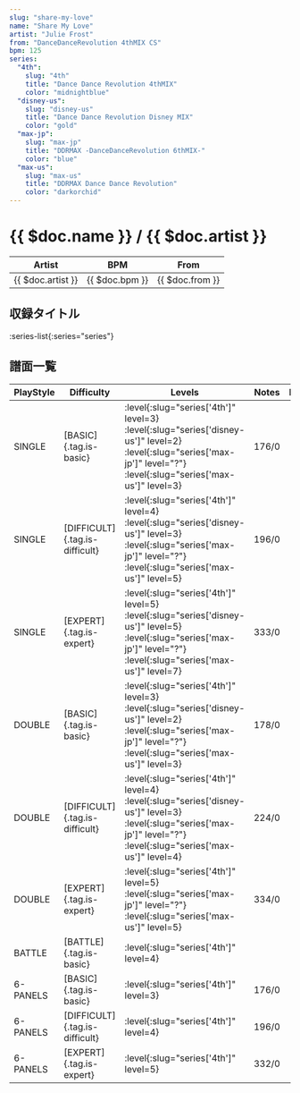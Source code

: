 ```yaml
---
slug: "share-my-love"
name: "Share My Love"
artist: "Julie Frost"
from: "DanceDanceRevolution 4thMIX CS"
bpm: 125
series:
  "4th":
    slug: "4th"
    title: "Dance Dance Revolution 4thMIX"
    color: "midnightblue"
  "disney-us":
    slug: "disney-us"
    title: "Dance Dance Revolution Disney MIX"
    color: "gold"
  "max-jp":
    slug: "max-jp"
    title: "DDRMAX -DanceDanceRevolution 6thMIX-"
    color: "blue"
  "max-us":
    slug: "max-us"
    title: "DDRMAX Dance Dance Revolution"
    color: "darkorchid"
---
```


# {{ $doc.name }} / {{ $doc.artist }}

|Artist|BPM|From|
|------|---|----|
|{{ $doc.artist }}|{{ $doc.bpm }}|{{ $doc.from }}|

## 収録タイトル

:series-list{:series="series"}

## 譜面一覧

|PlayStyle|Difficulty|Levels|Notes|Movie|
|---------|----------|------|-----|-----|
|SINGLE|[BASIC]{.tag.is-basic}|:level{:slug="series['4th']" level=3} :level{:slug="series['disney-us']" level=2} :level{:slug="series['max-jp']" level="?"} :level{:slug="series['max-us']" level=3}|176/0||
|SINGLE|[DIFFICULT]{.tag.is-difficult}|:level{:slug="series['4th']" level=4} :level{:slug="series['disney-us']" level=3} :level{:slug="series['max-jp']" level="?"} :level{:slug="series['max-us']" level=5}|196/0||
|SINGLE|[EXPERT]{.tag.is-expert}|:level{:slug="series['4th']" level=5} :level{:slug="series['disney-us']" level=5} :level{:slug="series['max-jp']" level="?"} :level{:slug="series['max-us']" level=7}|333/0||
|DOUBLE|[BASIC]{.tag.is-basic}|:level{:slug="series['4th']" level=3} :level{:slug="series['disney-us']" level=2} :level{:slug="series['max-jp']" level="?"} :level{:slug="series['max-us']" level=3}|178/0||
|DOUBLE|[DIFFICULT]{.tag.is-difficult}|:level{:slug="series['4th']" level=4} :level{:slug="series['disney-us']" level=3} :level{:slug="series['max-jp']" level="?"} :level{:slug="series['max-us']" level=4}|224/0||
|DOUBLE|[EXPERT]{.tag.is-expert}|:level{:slug="series['4th']" level=5} :level{:slug="series['max-jp']" level="?"} :level{:slug="series['max-us']" level=5}|334/0||
|BATTLE|[BATTLE]{.tag.is-basic}|:level{:slug="series['4th']" level=4}|||
|6-PANELS|[BASIC]{.tag.is-basic}|:level{:slug="series['4th']" level=3}|176/0||
|6-PANELS|[DIFFICULT]{.tag.is-difficult}|:level{:slug="series['4th']" level=4}|196/0||
|6-PANELS|[EXPERT]{.tag.is-expert}|:level{:slug="series['4th']" level=5}|332/0||
